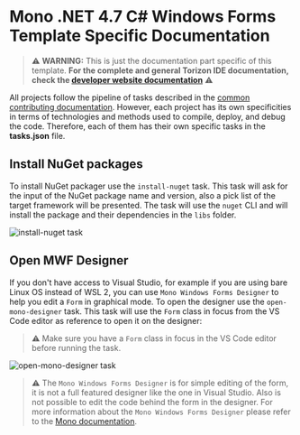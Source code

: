 # Mono .NET 4.7 C# Windows Forms Template Specific Documentation


> ⚠️ **WARNING:**  This is just the documentation part specific of this template. **For the complete and general Torizon IDE documentation, check the [developer website documentation](https://developer.toradex.com/torizon/application-development/ide-extension/)** ⚠️

All projects follow the pipeline of tasks described in the [common contributing documentation](https://github.com/toradex/vscode-torizon-templates/blob/bookworm/CONTRIBUTING.md#contributing-templates). However, each project has its own specificities in terms of technologies and methods used to compile, deploy, and debug the code. Therefore, each of them has their own specific tasks in the **tasks.json** file.

## Install NuGet packages

To install NuGet packager use the `install-nuget` task. This task will ask for the input of the NuGet package name and version, also a pick list of the target framework will be presented. The task will use the `nuget` CLI and will install
the package and their dependencies in the `libs` folder.

![install-nuget task](https://github.com/toradex/vscode-torizon-templates-documentation/blob/bookworm/monoCsharpForms/install-nuget.png?raw=true)

## Open MWF Designer

If you don't have access to Visual Studio, for example if you are using bare Linux OS instead of WSL 2, you can use `Mono Windows Forms Designer` to help you edit a `Form` in graphical mode. To open the designer use the `open-mono-designer` task. This task will use the `Form` class in focus from the VS Code editor as reference to open it on the designer:

> ⚠️ Make sure you have a `Form` class in focus in the VS Code editor before running the task.

![open-mono-designer task](https://github.com/toradex/vscode-torizon-templates-documentation/blob/bookworm/monoCsharpForms/open-mwf-designer.gif?raw=true)

> ⚠️ The `Mono Windows Forms Designer` is for simple editing of the form, it is not a full featured designer like the one in Visual Studio. Also is not possible to edit the code behind the form in the designer. For more information about the `Mono Windows Forms Designer` please refer to the [Mono documentation](https://www.mono-project.com/archived/winforms_designer/).
